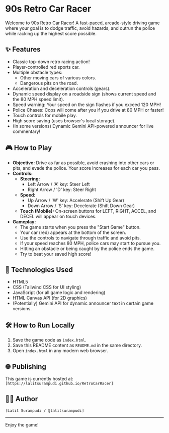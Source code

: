# 90s Retro Car Racer

Welcome to 90s Retro Car Racer! A fast-paced, arcade-style driving game where your goal is to dodge traffic, avoid hazards, and outrun the police while racking up the highest score possible.

## ✨ Features

* Classic top-down retro racing action!
* Player-controlled red sports car.
* Multiple obstacle types:
    * Other moving cars of various colors.
    * Dangerous pits on the road.
* Acceleration and deceleration controls (gears).
* Dynamic speed display on a roadside sign (shows current speed and the 80 MPH speed limit).
* Speed warning: Your speed on the sign flashes if you exceed 120 MPH!
* Police Chases: Cops will come after you if you drive at 80 MPH or faster!
* Touch controls for mobile play.
* High score saving (uses browser's local storage).
* (In some versions) Dynamic Gemini API-powered announcer for live commentary!

## 🎮 How to Play

* **Objective:** Drive as far as possible, avoid crashing into other cars or pits, and evade the police. Your score increases for each car you pass.
* **Controls:**
    * **Steering:**
        * Left Arrow / 'A' key: Steer Left
        * Right Arrow / 'D' key: Steer Right
    * **Speed:**
        * Up Arrow / 'W' key: Accelerate (Shift Up Gear)
        * Down Arrow / 'S' key: Decelerate (Shift Down Gear)
    * **Touch (Mobile):** On-screen buttons for LEFT, RIGHT, ACCEL, and DECEL will appear on touch devices.
* **Gameplay:**
    * The game starts when you press the "Start Game" button.
    * Your car (red) appears at the bottom of the screen.
    * Use the controls to navigate through traffic and avoid pits.
    * If your speed reaches 80 MPH, police cars may start to pursue you.
    * Hitting an obstacle or being caught by the police ends the game.
    * Try to beat your saved high score!

## 🚀 Technologies Used

* HTML5
* CSS (Tailwind CSS for UI styling)
* JavaScript (for all game logic and rendering)
* HTML Canvas API (for 2D graphics)
* (Potentially) Gemini API for dynamic announcer text in certain game versions.

## 🛠️ How to Run Locally

1.  Save the game code as `index.html`.
2.  Save this README content as `README.md` in the same directory.
3.  Open `index.html` in any modern web browser.

## 🌐 Publishing

This game is currently hosted at: `[https://lalitsurampudi.github.io/RetroCarRacer]`

## 🧑‍💻 Author

`[Lalit Surampudi / @lalitsurampudi]`

---

Enjoy the game!